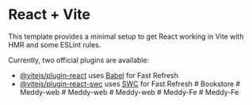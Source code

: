 # React + Vite

This template provides a minimal setup to get React working in Vite with HMR and some ESLint rules.

Currently, two official plugins are available:

- [@vitejs/plugin-react](https://github.com/vitejs/vite-plugin-react/blob/main/packages/plugin-react/README.md) uses [Babel](https://babeljs.io/) for Fast Refresh
- [@vitejs/plugin-react-swc](https://github.com/vitejs/vite-plugin-react-swc) uses [SWC](https://swc.rs/) for Fast Refresh
#   B o o k s t o r e  
 #   M e d d y - w e b  
 #   M e d d y - w e b  
 #   M e d d y - w e b  
 #   M e d d y - F e  
 #   M e d d y - F e  
 